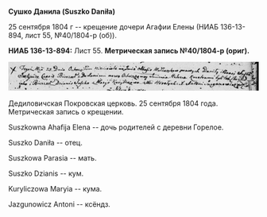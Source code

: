 **Сушко Данила (Suszko Daniła)**

25 сентября 1804 г -- крещение дочери Агафии Елены (НИАБ 136-13-894,
лист 55, №40/1804-р (об)).

**НИАБ 136-13-894:** Лист 55. **Метрическая запись №40/1804-р (ориг).**

![](./media/f4fe798073aaffc800b9f6c16a9100d71387d73c.png)

Дедиловичская Покровская церковь. 25 сентября 1804 года. Метрическая
запись о крещении.

Suszkowna Ahafija Elena -- дочь родителей с деревни Горелое.

Suszko Daniła -- отец.

Suszkowa Parasia -- мать.

Suszko Dzianis -- кум.

Kuryliczowa Maryia -- кума.

Jazgunowicz Antoni -- ксёндз.
